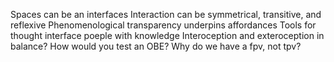 Spaces can be an interfaces
Interaction can be symmetrical, transitive, and reflexive 
Phenomenological transparency underpins affordances
Tools for thought interface poeple with knowledge
Interoception and exteroception in balance?
How would you test an OBE?
Why do we have a fpv, not tpv?